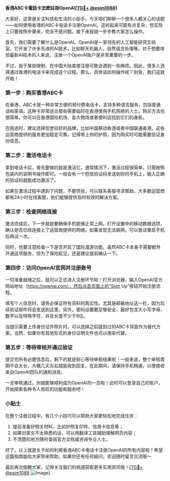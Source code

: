 **香港ABC卡電話卡怎麽註冊OpenAI[[TG💪+ @esim1088](https://t.me/s/esim1088)]**

大家好，这里是关注科技和生活的小助手。今天咱们聊聊一个很多人都关心的话题——如何使用香港的ABC卡电话卡注册OpenAI。这听起来可能有点复杂，但实际上只要按照步骤来，完全不是问题。接下来我就一步步教大家怎么操作。

首先，我们需要了解什么是OpenAI。OpenAI是一家领先的人工智能研究实验室，它开发了许多先进的AI技术，比如聊天机器人、自然语言处理等。对于想要体验最新AI技术的人来说，注册一个OpenAI账户是非常重要的一步。

不过，由于某些限制，在中国大陆直接注册可能会遇到一些麻烦。因此，很多人选择通过香港的电话卡来完成这个过程。那么，具体该如何操作呢？别急，我们这就开始！

### 第一步：购买香港ABC卡

在香港，ABC卡是一种非常方便的预付费电话卡，支持多种语言服务，包括普通话和英语。这种卡非常适合那些需要临时在香港使用手机网络的人士。购买方法也很简单，你可以在香港国际机场、各大商场或者便利店找到它们的身影。

在挑选时，建议选择信誉较好的品牌，比如中国移动香港或者中国联通香港。这些运营商提供的服务更加稳定可靠。记得带上你的护照，因为购买时可能需要验证身份信息。

### 第二步：激活电话卡

拿到电话卡后，首先要做的就是激活它。通常情况下，激活过程很简单，只需按照包装内的说明书操作即可。一般会有一个短信验证码发送到你的手机上，输入正确的验证码就能成功激活了。

如果在激活过程中遇到了问题，不要慌张，可以联系客服寻求帮助。大多数运营商都有24小时在线客服，他们能够提供及时有效的解决方案。

### 第三步：检查网络连接

激活完成后，下一步就是要确保手机能够正常上网。打开设置中的移动数据选项，确认是否已经连接上了运营商提供的网络。如果发现无法联网，可以尝试重启手机后再试一次。

同时，也要注意检查一下是否开启了国际漫游功能。虽然ABC卡本身不需要额外开通这项服务，但为了保险起见，还是建议提前确认一下。

### 第四步：访问OpenAI官网并注册账号

一切准备就绪之后，就可以正式进入注册环节啦！打开浏览器，输入OpenAI官方网站地址（https://openai.com），然后点击页面上的“Sign Up”按钮开始注册流程。

填写个人信息时，请务必保证所有资料的真实性。尤其是邮箱地址这一栏，因为后续验证邮件将会发送到这里。另外，密码设置要足够安全，最好包含大小写字母、数字以及特殊字符，并且长度不少于8位。

当提示需要上传身份证件照片时，可以选择之前提到过的ABC卡背面作为替代方案。当然，如果你有其他形式的身份证明文件也可以用来代替。

### 第五步：等待审核并通过验证

提交完所有必要信息后，剩下的就是耐心等待审核结果啦！一般来说，整个审核周期不会太长，大概几天左右就能收到回复。在此期间，请保持手机畅通，以便接收来自OpenAI团队的通知消息。

一旦审核通过，你就能够顺利成为OpenAI的一员啦！此时可以登录自己的账户，开始探索各种令人惊叹的功能和服务吧！

### 小贴士

在整个注册过程中，有几个小技巧可以帮助大家更轻松地完成任务：

1. 提前准备好相关材料，比如护照复印件、信用卡信息等；
2. 如果对英文不太熟悉的话，可以用翻译工具辅助理解网页内容；
3. 不清楚的地方随时查阅官方文档或咨询专业人士。

好了，以上就是关于如何利用香港ABC卡电话卡注册OpenAI的所有内容啦！希望这篇指南能给大家带来帮助。如果你还有任何疑问，欢迎随时留言交流哦～

最后再次提醒大家，记得关注我们的频道获取更多实用资讯哦！[[TG💪+ @esim1088](https://t.me/s/esim1088) ![Image](https://i.postimg.cc/4NQfJmqS/Snipaste-2025-05-13-00-14-12.png)]